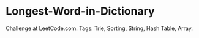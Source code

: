 # Longest-Word-in-Dictionary
Challenge at LeetCode.com. Tags: Trie, Sorting, String, Hash Table, Array.
